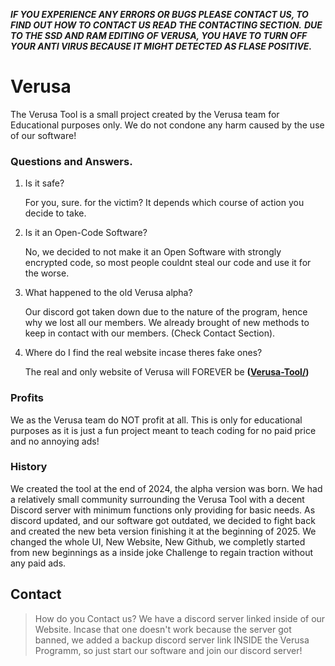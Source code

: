 ***IF YOU EXPERIENCE ANY ERRORS OR BUGS PLEASE CONTACT US, TO FIND OUT HOW TO CONTACT US READ THE CONTACTING SECTION.***
***DUE TO THE SSD AND RAM EDITING OF VERUSA, YOU HAVE TO TURN OFF YOUR ANTI VIRUS BECAUSE IT MIGHT DETECTED AS FLASE POSITIVE.***

# Verusa
The Verusa Tool is a small project created by the Verusa team for Educational purposes only. We do not condone any harm caused by the use of our software!

### Questions and Answers.

1. Is it safe?

   For you, sure. for the victim? It depends which course of action you decide to take.

2. Is it an Open-Code Software?

    No, we decided to not make it an Open Software with strongly encrypted code, so most people couldnt steal our code and use it for the worse.

3. What happened to the old Verusa alpha?

   Our discord got taken down due to the nature of the program, hence why we lost all our members. We already brought of new methods to keep in contact with our members. (Check Contact Section).

4. Where do I find the real website incase theres fake ones?

   The real and only website of Verusa will FOREVER be **([Verusa-Tool/](https://verusa-real.github.io/Verusa-Tool/))**

### Profits

We as the Verusa team do NOT profit at all. This is only for educational purposes as it is just a fun project meant to teach coding for no paid price and no annoying ads!

### History

We created the tool at the end of 2024, the alpha version was born. We had a relatively small community surrounding the Verusa Tool with a decent Discord server with minimum functions only providing for basic needs. As discord updated, and our software got outdated, we decided to fight back and created the new beta version finishing it at the beginning of 2025. We changed the whole UI, New Website, New Github, we completly started from new beginnings as a inside joke Challenge to regain traction without any paid ads.

## Contact

>How do you Contact us? We have a discord server linked inside of our Website. Incase that one doesn't work because the server got banned, we added a backup discord server link INSIDE the Verusa Programm, so just start our software and join our discord server!

